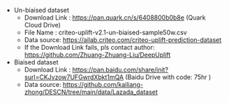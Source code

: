 
- Un-biaised dataset
    - Download Link : https://pan.quark.cn/s/6408800b0b8e (Quark Cloud Drive)
    - File Name : criteo-uplift-v2.1-un-biaised-sample50w.csv
    - Data source: https://ailab.criteo.com/criteo-uplift-prediction-dataset
    - If the Download Link fails, pls contact author: https://github.com/Zhuang-Zhuang-Liu/DeepUplift
- Biaised dataset
    - Download Link : https://pan.baidu.com/share/init?surl=CKJvzow7UFGwrdXbkt1mQA (Baidu Drive with code: 75hr )
    - Data source: https://github.com/kailiang-zhong/DESCN/tree/main/data/Lazada_dataset